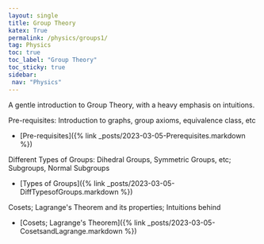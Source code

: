 ```yaml
---
layout: single
title: Group Theory 
katex: True
permalink: /physics/groups1/
tag: Physics
toc: true
toc_label: "Group Theory"
toc_sticky: true
sidebar:
 nav: "Physics"
---
```


A gentle introduction to Group Theory, with a heavy emphasis on intuitions.


Pre-requisites: Introduction to graphs, group axioms, equivalence class, etc
 - [Pre-requisites]({% link _posts/2023-03-05-Prerequisites.markdown %})

Different Types of Groups: Dihedral Groups, Symmetric Groups, etc; Subgroups, Normal Subgroups
 - [Types of Groups]({% link _posts/2023-03-05-DiffTypesofGroups.markdown %})

Cosets; Lagrange's Theorem and its properties; Intuitions behind
 - [Cosets; Lagrange's Theorem]({% link _posts/2023-03-05-CosetsandLagrange.markdown %})

